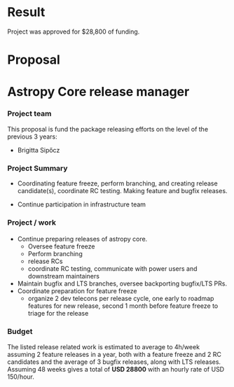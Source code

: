 # Result

Project was approved for $28,800 of funding.

# Proposal

Astropy Core release manager
============================

### Project team

This proposal is fund the package releasing efforts on the level of the previous 3 years: 

* Brigitta Sipőcz

### Project Summary

* Coordinating feature freeze, perform branching, and creating release candidate(s), coordinate RC testing. Making feature and bugfix releases. 

* Continue participation in infrastructure team



### Project / work

#### 
* Continue preparing releases of astropy core. 
    * Oversee feature freeze
    * Perform branching
    * release RCs
    * coordinate RC testing, communicate with power users and downstream maintainers
* Maintain bugfix and LTS branches, oversee backporting bugfix/LTS PRs. 
* Coordinate preparation for feature freeze
    * organize 2 dev telecons per release cycle, one early to roadmap features for new release, second 1 month before feature freeze to triage for the release 




### Budget

The listed release related work is estimated to average to 4h/week assuming 2 feature releases in a year, both with a feature freeze and 2 RC candidates and the average of 3 bugfix releases, along with LTS releases. Assuming 48 weeks  gives a total of **USD
28800** with an hourly rate of USD 150/hour.
